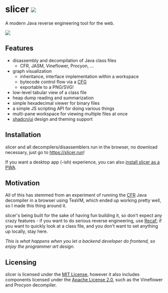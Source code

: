 # slicer [![](https://img.shields.io/badge/documentation-here-red)](https://docs.slicer.run)

A modern Java reverse engineering tool for the web.

![](./assets/slicer.png)

## Features

- disassembly and decompilation of Java class files
    - CFR, JASM, Vineflower, Procyon, ...
- graph visualization
    - inheritance, interface implementation within a workspace
    - bytecode control flow via a [CFG](https://en.wikipedia.org/wiki/Control-flow_graph)
    - exportable to a PNG/SVG!
- low-level tabular view of a class file
- heap dump reading and summarization
- simple hexadecimal viewer for binary files
- a simple JS scripting API for doing various things
- multi-pane workspace for viewing multiple files at once
- [shadcn/ui](https://ui.shadcn.com/) design and theming support

## Installation

slicer and all decompilers/disassemblers run in the browser, no download necessary, just go to https://slicer.run!

If you want a desktop app (-ish) experience, you can also
[install slicer as a PWA](https://developer.mozilla.org/en-US/docs/Web/Progressive_web_apps/Guides/Installing).

## Motivation

All of this has stemmed from an experiment of running the [CFR](https://github.com/leibnitz27/cfr)
Java decompiler in a browser using TeaVM, which ended up working pretty well, so I made this thing around it.

slicer's being built for the sake of having fun building it, so don't expect any crazy features -
if you want to do serious reverse engineering, use [Recaf](https://github.com/Col-E/Recaf);
if you want to quickly look at a class file, and you don't want to set anything up locally, stay here.

_This is what happens when you let a backend developer do frontend, so enjoy the programmer art design._

## Licensing

slicer is licensed under the [MIT License](./LICENSE), however it also includes components
licensed under the [Apache License 2.0](https://www.apache.org/licenses/LICENSE-2.0),
such as the Vineflower and Procyon decompiler.

